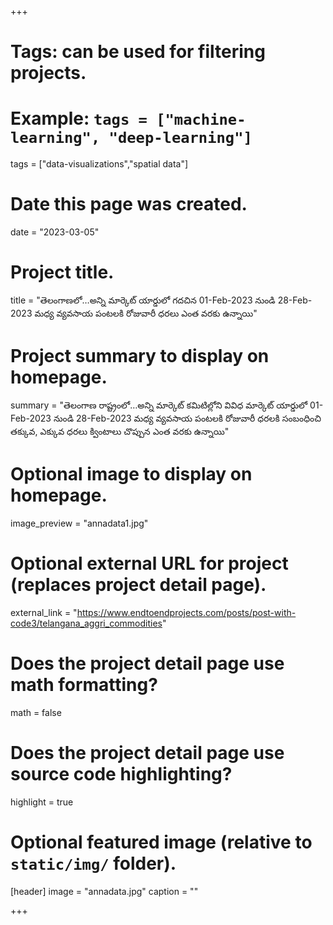 +++
# Tags: can be used for filtering projects.
# Example: `tags = ["machine-learning", "deep-learning"]`
tags = ["data-visualizations","spatial data"]

# Date this page was created.
date = "2023-03-05"

# Project title.
title = "తెలంగాణలో…అన్ని మార్కెట్ యార్డులో గదచిన 01-Feb-2023 నుండి 28-Feb-2023 మధ్య వ్యవసాయ పంటలకి రోజువారీ ధరలు ఎంత వరకు ఉన్నాయి"

# Project summary to display on homepage.
summary = "తెలంగాణ రాష్ట్రంలో…అన్ని మార్కెట్ కమిటిల్లోని వివిధ మార్కెట్ యార్డులో 01-Feb-2023 నుండి 28-Feb-2023 మధ్య వ్యవసాయ పంటలకి రోజువారీ ధరలకి సంబంధించి తక్కువ, ఎక్కువ ధరలు క్వింటాలు చొప్పున ఎంత వరకు ఉన్నాయి"

# Optional image to display on homepage.
image_preview = "annadata1.jpg"

# Optional external URL for project (replaces project detail page).
external_link = "https://www.endtoendprojects.com/posts/post-with-code3/telangana_aggri_commodities"

# Does the project detail page use math formatting?
math = false

# Does the project detail page use source code highlighting?
highlight = true

# Optional featured image (relative to `static/img/` folder).
[header]
image = "annadata.jpg"
caption = ""

+++
